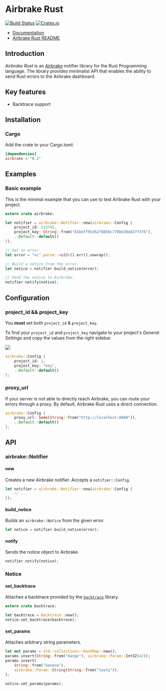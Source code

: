 Airbrake Rust
=============

[![Build Status](https://travis-ci.org/kyrylo/airbrake-rust.svg?branch=master)](https://travis-ci.org/kyrylo/airbrake-rust)
[![Crates.io](https://img.shields.io/crates/v/airbrake.svg)](https://crates.io/crates/airbrake)


* [Documentation](https://docs.rs/crate/airbrake)
* [Airbrake Rust README](https://github.com/kyrylo/airbrake-rust)

Introduction
------------

_Airbrake Rust_ is an [Airbrake][airbrake.io] notifier library for the Rust
Programming language. The library provides minimalist API that enables the
ability to send Rust errors to the Airbrake dashboard.

Key features
------------

* Backtrace support

Installation
------------

### Cargo

Add the crate to your Cargo.toml:

```toml
[dependencies]
airbrake = "0.3"
```

Examples
--------

### Basic example

This is the minimal example that you can use to test Airbrake Rust with your
project.

```rust
extern crate airbrake;

let notifier = airbrake::Notifier::new(airbrake::Config {
    project_id: 113743,
    project_key: String::from("81bbff95d52f8856c770bb39e827f3f6"),
    ..Default::default()
});

// Get an error.
let error = "xc".parse::<u32>().err().unwrap();

// Build a notice from the error.
let notice = notifier.build_notice(error);

// Send the notice to Airbrake.
notifier.notify(notice);
```

Configuration
-------------

### project_id && project_key

You **must** set both `project_id` & `project_key`.

To find your `project_id` and `project_key` navigate to your project's _General
Settings_ and copy the values from the right sidebar.

![][project-idkey]

```rust
airbrake::Config {
    project_id: 1,
    project_key: "key",
    ..Default::default()
};
```

### proxy_url

If your server is not able to directly reach Airbrake, you can route your errors
through a proxy. By default, Airbrake Rust uses a direct connection.

```rust
airbrake::Config {
    proxy_url: Some(String::from("http://localhost:8080")),
    ..Default::default()
};
```

API
---

### airbrake::Notifier

#### new

Creates a new Airbrake notifier. Accepts a `notifier::Config`.

```rust
let notifier = airbrake::Notifier::new(airbrake::Config {
    // ...
});
```

#### build_notice

Builds an `airbrake::Notice` from the given error.

```rust
let notice = notifier.build_notice(error);
```

#### notify

Sends the notice object to Airbrake.

```rust
notifier.notify(notice);
```

### Notice

#### set_backtrace

Attaches a backtrace provided by the [`backtrace`][backtrace] library.

```rust
extern crate backtrace;

let backtrace = Backtrace::new();
notice.set_backtrace(backtrace);
```

#### set_params

Attaches arbitrary string parameters.

```rust
let mut params = std::collections::HashMap::new();
params.insert(String::from("mango"), airbrake::Param::Int32(42));
params.insert(
    String::from("banana"),
    airbrake::Param::String(String::from("tasty")),
);

notice.set_params(params);
```

[airbrake.io]: https://airbrake.io
[project-idkey]: https://s3.amazonaws.com/airbrake-github-assets/airbrake-ruby/project-id-key.png
[backtrace]: https://docs.rs/backtrace
